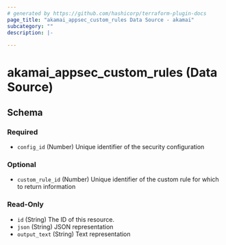 ```yaml
---
# generated by https://github.com/hashicorp/terraform-plugin-docs
page_title: "akamai_appsec_custom_rules Data Source - akamai"
subcategory: ""
description: |-
  
---
```


# akamai_appsec_custom_rules (Data Source)





<!-- schema generated by tfplugindocs -->
## Schema

### Required

- `config_id` (Number) Unique identifier of the security configuration

### Optional

- `custom_rule_id` (Number) Unique identifier of the custom rule for which to return information

### Read-Only

- `id` (String) The ID of this resource.
- `json` (String) JSON representation
- `output_text` (String) Text representation
